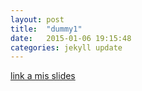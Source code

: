 ```yaml
---
layout: post
title:  "dummy1"
date:   2015-01-06 19:15:48
categories: jekyll update
---
```


[link a mis slides][mis-slides]

[mis-slides]: /R-2017/assets/test-slide.html

